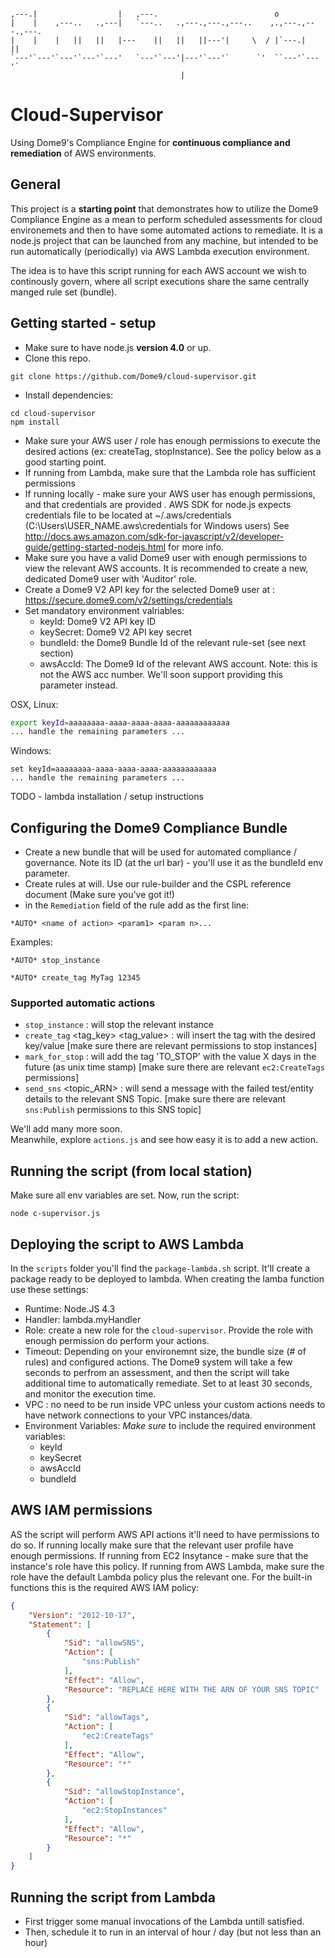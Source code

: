

```
                                                                            
,---.|                  |   ,---.                          o               
|    |    ,---..   .,---|   `---..   .,---.,---.,---..    ,.,---.,---.,---.
|    |    |   ||   ||   |---    ||   ||   ||---'|     \  / |`---.|   ||    
`---'`---'`---'`---'`---'   `---'`---'|---'`---'`      `'  ``---'`---'`    
                                      |
```
# Cloud-Supervisor
Using Dome9's Compliance Engine for **continuous compliance and remediation** of AWS environments.

## General
This project is a **starting point** that demonstrates how to utilize the Dome9 Compliance Engine as a mean to perform scheduled assessments for cloud environemets and then to have some automated actions to remediate.
It is a node.js project that can be launched from any machine, but intended to be run automatically (periodically) via AWS Lambda execution environment.

The idea is to have this script running for each AWS account we wish to continously govern, where all script executions share the same centrally manged rule set (bundle).

## Getting started - setup
* Make sure to have node.js **version 4.0** or up.
* Clone this repo.
```
git clone https://github.com/Dome9/cloud-supervisor.git
```
* Install dependencies:
```
cd cloud-supervisor
npm install
```
* Make sure your AWS user / role has enough permissions to execute the desired actions (ex: createTag, stopInstance). See the policy below as a good starting point.
* If running from Lambda, make sure that the Lambda role has sufficient permissions
* If running locally - make sure your AWS user has enough permissions, and that credentials are provided . AWS SDK for node.js expects credentials file to be located at ~/.aws/credentials (C:\Users\USER_NAME\.aws\credentials for Windows users) See http://docs.aws.amazon.com/sdk-for-javascript/v2/developer-guide/getting-started-nodejs.html for more info.
* Make sure you have a valid Dome9 user with enough permissions to view the relevant AWS accounts. It is recommended to create a new, dedicated Dome9 user with 'Auditor' role. 
* Create a Dome9 V2 API key for the selected Dome9 user at : https://secure.dome9.com/v2/settings/credentials
* Set mandatory environment valriables:
    * keyId: Dome9 V2 API key ID
    * keySecret: Dome9 V2 API key secret
    * bundleId: the Dome9 Bundle Id of the relevant rule-set (see next section)
    * awsAccId: The Dome9 Id of the relevant AWS account. Note: this is not the AWS acc number. We'll soon support providing this parameter instead.

OSX, Linux:
```bash
export keyId=aaaaaaaa-aaaa-aaaa-aaaa-aaaaaaaaaaaa
... handle the remaining parameters ...
```
Windows:
```
set keyId=aaaaaaaa-aaaa-aaaa-aaaa-aaaaaaaaaaaa
... handle the remaining parameters ...
```
TODO - lambda installation / setup instructions


## Configuring the Dome9 Compliance Bundle
* Create a new bundle that will be used for automated compliance / governance. Note its ID (at the url bar) - you'll use it as the bundleId env parameter.
* Create rules at will. Use our rule-builder and the CSPL reference document (Make sure you've got it!)
* in the `Remediation` field of the rule add as the first line:
```
*AUTO* <name of action> <param1> <param n>...
```
Examples:
```
*AUTO* stop_instance
```
```
*AUTO* create_tag MyTag 12345
```

### Supported automatic actions
* `stop_instance` : will stop the relevant instance
* `create_tag` <tag_key> <tag_value> : will insert the tag with the desired key/value [make sure there are relevant permissions to stop instances]
* `mark_for_stop` <days> : will add the tag 'TO_STOP' with the value X days in the future (as unix time stamp) [make sure there are relevant `ec2:CreateTags` permissions]
* `send_sns` <topic_ARN> : will send a message with the failed test/entity details to the relevant SNS Topic. [make sure there are relevant `sns:Publish` permissions to this SNS topic]

We'll add many more soon.<br/>
Meanwhile, explore `actions.js` and see how easy it is to add a new action.

## Running the script (from local station)
Make sure all env variables are set.
Now, run the script:
```
node c-supervisor.js
```

## Deploying the script to AWS Lambda
In the `scripts` folder you'll find the `package-lambda.sh` script. It'll create a package ready to be deployed to lambda.
When creating the lamba function use these settings:
* Runtime: Node.JS 4.3
* Handler: lambda.myHandler
* Role: create a new role for the `cloud-supervisor`. Provide the role with enough permission do perform your actions.
* Timeout: Depending on your environemnt size, the bundle size (# of rules) and configured actions. The Dome9 system will take a few seconds to perfrom an assessment, and then the script will take additional time to automatically remediate. Set to at least 30 seconds, and monitor the execution time.
* VPC : no need to be run inside VPC unless your custom actions needs to have network connections to your VPC instances/data.
* Environment Variables: *Make sure* to include the required environment variables:
    * keyId
    * keySecret 
    * awsAccId
    * bundleId

## AWS IAM permissions
AS the script will perform AWS API actions it'll need to have permissions to do so. If running locally make sure that the relevant user profile have enough permissions.
If running from EC2 Insytance - make sure that the instance's role have this policy.
If running from AWS Lambda, make sure the role have the default Lambda policy plus the relevant one.
For the built-in functions this is the required AWS IAM policy:
```json
{
    "Version": "2012-10-17",
    "Statement": [
        {
            "Sid": "allowSNS",
            "Action": [
                "sns:Publish"
            ],
            "Effect": "Allow",
            "Resource": "REPLACE HERE WITH THE ARN OF YOUR SNS TOPIC"
        },
        {
            "Sid": "allowTags",
            "Action": [
                "ec2:CreateTags"
            ],
            "Effect": "Allow",
            "Resource": "*"
        },
        {
            "Sid": "allowStopInstance",
            "Action": [
                "ec2:StopInstances"
            ],
            "Effect": "Allow",
            "Resource": "*"
        }
    ]
}
```


## Running the script from Lambda
- First trigger some manual invocations of the Lambda untill satisfied.
- Then, schedule it to run in an interval of hour / day (but not less than an hour)




